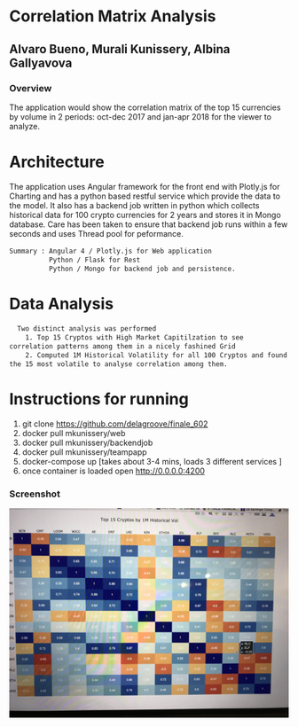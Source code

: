 # Correlation Matrix Analysis

## Alvaro Bueno, Murali Kunissery, Albina Gallyavova

### Overview

The application would show the correlation matrix of the top 15 currencies by volume in 2 periods: oct-dec 2017 and jan-apr 2018 for the viewer to analyze.



# Architecture 

  The application uses Angular framework for the front end with Plotly.js for Charting and has a python based restful service which 
  provide the data to the model.  It also has a backend job written in python which collects historical data for 100 crypto currencies    for 2 years and stores it in Mongo database. Care has been taken to ensure that backend job runs within a few seconds and uses Thread pool for peformance. 
  
    Summary : Angular 4 / Plotly.js for Web application
              Python / Flask for Rest
              Python / Mongo for backend job and persistence.
  
#  Data Analysis

      Two distinct analysis was performed 
        1. Top 15 Cryptos with High Market Capitilzation to see correlation patterns among them in a nicely fashined Grid
        2. Computed 1M Historical Volatility for all 100 Cryptos and found the 15 most volatile to analyse correlation among them.

# Instructions for running

1.  git clone https://github.com/delagroove/finale_602
2.  docker pull mkunissery/web
3.  docker pull mkunissery/backendjob
4.  docker pull mkunissery/teampapp
5.  docker-compose up  [takes about 3-4 mins, loads 3 different services ]
6.  once container is loaded open http://0.0.0.0:4200 

### Screenshot

![Screenshot](https://raw.githubusercontent.com/delagroove/finale_602/master/screenshot.jpg)

